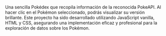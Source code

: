 Una sencilla Pokédex que recopila información de la reconocida PokeAPI. Al hacer clic en el Pokémon seleccionado, podrás visualizar su versión brillante. 
Este proyecto ha sido desarrollado utilizando JavaScript vanilla, HTML y CSS, asegurando una implementación eficaz y profesional para la exploración de datos sobre los Pokémon.
